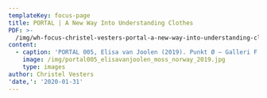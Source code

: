 ```yaml
---
templateKey: focus-page
title: PORTAL | A New Way Into Understanding Clothes
PDF: >-
  /img/wh-focus-christel-vesters-portal-a-new-way-into-understanding-clothes-2020-.pdf
content:
  - caption: 'PORTAL 005, Elisa van Joolen (2019). Punkt Ø – Galleri F 15, Moss, Norway.'
    image: /img/portal005_elisavanjoolen_moss_norway_2019.jpg
    type: images
author: Christel Vesters
'date,': '2020-01-31'
---
```


